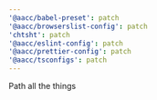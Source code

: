 ```yaml
---
'@aacc/babel-preset': patch
'@aacc/browserslist-config': patch
'chtsht': patch
'@aacc/eslint-config': patch
'@aacc/prettier-config': patch
'@aacc/tsconfigs': patch
---
```


Path all the things
